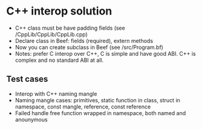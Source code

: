 # C++ interop solution
- C++ class must be have padding fields (see /CppLib/CppLib/CppLib.cpp)
- Declare class in Beef: fields (required), extern methods
- Now you can create subclass in Beef (see /src/Program.bf)
- Notes: prefer C interop over C++, C is simple and have good ABI. C++ is complex and no standard ABI at all.

## Test cases
- Interop with C++ naming mangle
- Naming mangle cases: primitives, static function in class, struct in namespace, const mangle, reference, const reference
- Failed handle free function wrapped in namespace, both named and anounymous